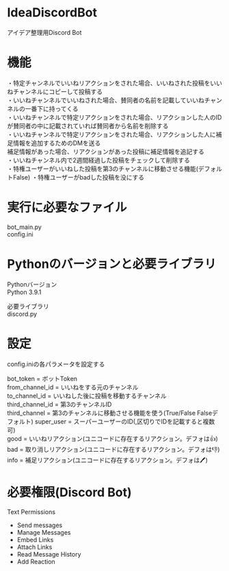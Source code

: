 # IdeaDiscordBot
アイデア整理用Discord Bot
# 機能
・特定チャンネルでいいねリアクションをされた場合、いいねされた投稿をいいねチャンネルにコピーして投稿する\
・いいねチャンネルでいいねされた場合、賛同者の名前を記載していいねチャンネルの一番下に持ってくる\
・いいねチャンネルで特定リアクションをされた場合、リアクションした人のIDが賛同者の中に記載されていれば賛同者から名前を削除する\
・いいねチャンネルで特定リアクションをされた場合、リアクションした人に補足情報を追加するためのDMを送る\
補足情報があった場合、リアクションがあった投稿に補足情報を追記する\
・いいねチャンネル内で2週間経過した投稿をチェックして削除する\
・特権ユーザーがいいねした投稿を第3のチャンネルに移動させる機能(デフォルトFalse)
・特権ユーザーがbadした投稿を没にする
# 実行に必要なファイル
bot_main.py\
config.ini
# Pythonのバージョンと必要ライブラリ
Pythonバージョン\
Python 3.9.1

必要ライブラリ\
discord.py
# 設定
config.iniの各パラメータを設定する

bot_token = ボットToken\
from_channel_id = いいねをする元のチャンネル\
to_channel_id = いいねした後に投稿を移動するチャンネル\
third_channel_id = 第3のチャンネルID\
third_channel = 第3のチャンネルに移動させる機能を使う(True/False Falseデフォルト)
super_user = スーパーユーザーのID(,区切りでIDを記載すると複数可)\
good = いいねリアクション(ユニコードに存在するリアクション。デフォは👍)\
bad = 取り消しリアクション(ユニコードに存在するリアクション。デフォは👎)\
info = 補足リアクション(ユニコードに存在するリアクション。デフォは🖊️)

# 必要権限(Discord Bot)
Text Permissions
 - Send messages
 - Manage Messages
 - Embed Links
 - Attach Links
 - Read Message History
 - Add Reaction

